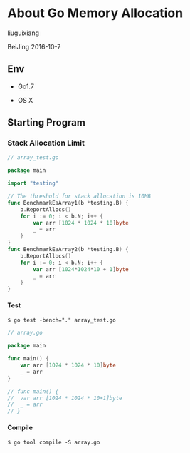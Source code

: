 # About Go Memory Allocation

liuguixiang

BeiJing 2016-10-7

## Env

* Go1.7

* OS X 

## Starting Program

### Stack Allocation Limit
```go
// array_test.go

package main

import "testing"

// The threshold for stack allocation is 10MB
func BenchmarkEaArray1(b *testing.B) {
	b.ReportAllocs()
	for i := 0; i < b.N; i++ {
		var arr [1024 * 1024 * 10]byte
		_ = arr
	}
}
func BenchmarkEaArray2(b *testing.B) {
	b.ReportAllocs()
	for i := 0; i < b.N; i++ {
		var arr [1024*1024*10 + 1]byte
		_ = arr
	}
}
```
#### Test
```
$ go test -bench="." array_test.go
```
```go
// array.go

package main

func main() {
	var arr [1024 * 1024 * 10]byte
	_ = arr
}

// func main() {
// 	var arr [1024 * 1024 * 10+1]byte
// 	_ = arr
// }
```

#### Compile
```
$ go tool compile -S array.go
```



